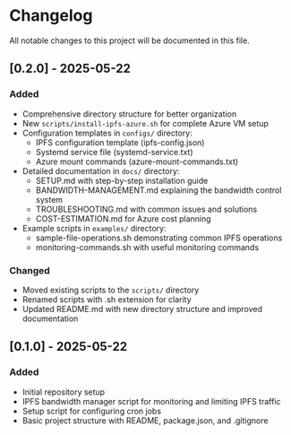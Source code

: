 # Changelog

All notable changes to this project will be documented in this file.

## [0.2.0] - 2025-05-22

### Added
- Comprehensive directory structure for better organization
- New `scripts/install-ipfs-azure.sh` for complete Azure VM setup
- Configuration templates in `configs/` directory:
  - IPFS configuration template (ipfs-config.json)
  - Systemd service file (systemd-service.txt)
  - Azure mount commands (azure-mount-commands.txt)
- Detailed documentation in `docs/` directory:
  - SETUP.md with step-by-step installation guide
  - BANDWIDTH-MANAGEMENT.md explaining the bandwidth control system
  - TROUBLESHOOTING.md with common issues and solutions
  - COST-ESTIMATION.md for Azure cost planning
- Example scripts in `examples/` directory:
  - sample-file-operations.sh demonstrating common IPFS operations
  - monitoring-commands.sh with useful monitoring commands

### Changed
- Moved existing scripts to the `scripts/` directory
- Renamed scripts with .sh extension for clarity
- Updated README.md with new directory structure and improved documentation

## [0.1.0] - 2025-05-22

### Added
- Initial repository setup
- IPFS bandwidth manager script for monitoring and limiting IPFS traffic
- Setup script for configuring cron jobs
- Basic project structure with README, package.json, and .gitignore

<!-- FLAG: Created 2025-05-22T10:54:11-04:00 -->
